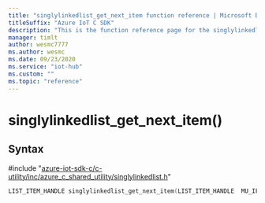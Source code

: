 ```yaml
---                             
title: "singlylinkedlist_get_next_item function reference | Microsoft Docs" 
titleSuffix: "Azure IoT C SDK"            
description: "This is the function reference page for the singlylinkedlist_get_next_item() function in the Azure IoT C SDK. This SDK is used with Azure IoT Hub and Azure IoT Hub Device Provisioning Service"            
manager: timlt                 
author: wesmc7777              
ms.author: wesmc               
ms.date: 09/23/2020                    
ms.service: "iot-hub"             
ms.custom: ""                
ms.topic: "reference"        
---                            
```


# singlylinkedlist_get_next_item()

## Syntax

\#include "[azure-iot-sdk-c/c-utility/inc/azure_c_shared_utility/singlylinkedlist.h](../singlylinkedlist-h.md)"  
```C
LIST_ITEM_HANDLE singlylinkedlist_get_next_item(LIST_ITEM_HANDLE  MU_IFCOMMA2);
```

